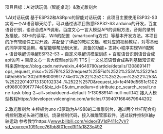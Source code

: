 项目目标：AI对话玩偶（智能桌宠）&激光雕刻台

1.AI对话玩偶
基于ESP32和ASRpro的智能对话玩偶：
此项目主要使用ESP32-S3实现一个AI语音聊天助手，可以通过该项目熟悉ESP32-S3 arduino的开发，百度语音识别，语音合成API调用，百度文心一言大模型API的调用方法，音频的录制及播放，SD卡的读写，Wifi的配置（smartconfig方式）等基本开发方法。本项目的所有软硬件工程开源，并配备了详细的教程文档，和对应的视频教程，对零基础的同学非常适用，希望能够帮助到大家。
具备的功能+ 支持小程序实现Wifi配网 + 语音唤醒词唤醒ESP32-S3 + 自定义唤醒词模型训练 + 百度语音识别语音合成api访问 + 百度文心一言大模型api访问
TTS | 一文总览语音合成系列基础知识资料来源https://blog.csdn.net/weixin_44649780/article/details/130889141?ops_request_misc=%257B%2522request%255Fid%2522%253A%2522fe4f49d5651cf302df9860099f7774e0%2522%252C%2522scm%2522%253A%252220140713.130102334..%2522%257D&request_id=fe4f49d5651cf302df9860099f7774e0&biz_id=0&utm_medium=distribute.pc_search_result.none-task-blog-2~all~sobaiduend~default-1-130889141-null-null.142
接入大模型教程https://developer.volcengine.com/articles/7394071664679944202

2.激光雕刻台
主控板为uno r3驱动为A4988的二维雕刻台，通过两个丝杆配合电机控制激光头进行雕刻，烧录控制代码，接入微雕管家软件，通过软件控制X轴y轴运动
参考教学https://www.bilibili.com/video/BV1dP411c7yV?vd_source=1091cce76fbb8f01ecd3f1fa1823c492
